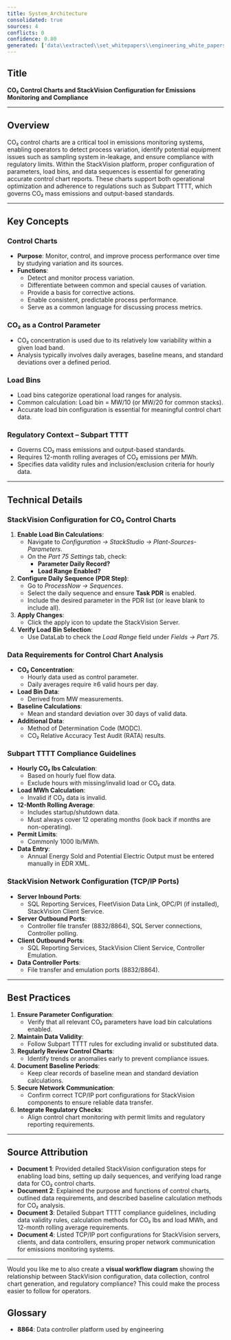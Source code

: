 ```yaml
---
title: System_Architecture
consolidated: true
sources: 4
conflicts: 0
confidence: 0.80
generated: ['data\\extracted\\set_whitepapers\\engineering_white_papers_WhitePapers_ControlCharts_CO2controlchartSVConfigurationdocx_47da83fd.md', 'data\\extracted\\set_whitepapers\\engineering_white_papers_WhitePapers_ControlCharts_StackVisionControlChartspptx_cceae59d.md', 'data\\extracted\\set_whitepapers\\engineering_white_papers_WhitePapers_Regulations_SubpartTTTT-CO2MassEmissions12MonthAverageGuidelinesRev11-01-21pdf_91bcb2f5.md', 'data\\extracted\\set_whitepapers\\engineering_white_papers_WhitePapers_ServerMigration_TCP-IPportsusedbyaStackVisionsystempdf_cf196824.md']  # This would be a timestamp
---
```


## Title
**CO₂ Control Charts and StackVision Configuration for Emissions Monitoring and Compliance**

---

## Overview
CO₂ control charts are a critical tool in emissions monitoring systems, enabling operators to detect process variation, identify potential equipment issues such as sampling system in-leakage, and ensure compliance with regulatory limits. Within the StackVision platform, proper configuration of parameters, load bins, and data sequences is essential for generating accurate control chart reports. These charts support both operational optimization and adherence to regulations such as Subpart TTTT, which governs CO₂ mass emissions and output-based standards.

---

## Key Concepts

### Control Charts
- **Purpose**: Monitor, control, and improve process performance over time by studying variation and its sources.
- **Functions**:
  - Detect and monitor process variation.
  - Differentiate between common and special causes of variation.
  - Provide a basis for corrective actions.
  - Enable consistent, predictable process performance.
  - Serve as a common language for discussing process metrics.

### CO₂ as a Control Parameter
- CO₂ concentration is used due to its relatively low variability within a given load band.
- Analysis typically involves daily averages, baseline means, and standard deviations over a defined period.

### Load Bins
- Load bins categorize operational load ranges for analysis.
- Common calculation: Load bin = MW/10 (or MW/20 for common stacks).
- Accurate load bin configuration is essential for meaningful control chart data.

### Regulatory Context – Subpart TTTT
- Governs CO₂ mass emissions and output-based standards.
- Requires 12-month rolling averages of CO₂ emissions per MWh.
- Specifies data validity rules and inclusion/exclusion criteria for hourly data.

---

## Technical Details

### StackVision Configuration for CO₂ Control Charts
1. **Enable Load Bin Calculations**:
   - Navigate to *Configuration → StackStudio → Plant-Sources-Parameters*.
   - On the *Part 75 Settings* tab, check:
     - **Parameter Daily Record?**
     - **Load Range Enabled?**
2. **Configure Daily Sequence (PDR Step)**:
   - Go to *ProcessNow → Sequences*.
   - Select the daily sequence and ensure **Task PDR** is enabled.
   - Include the desired parameter in the PDR list (or leave blank to include all).
3. **Apply Changes**:
   - Click the apply icon to update the StackVision Server.
4. **Verify Load Bin Selection**:
   - Use DataLab to check the *Load Range* field under *Fields → Part 75*.

### Data Requirements for Control Chart Analysis
- **CO₂ Concentration**:
  - Hourly data used as control parameter.
  - Daily averages require ≥6 valid hours per day.
- **Load Bin Data**:
  - Derived from MW measurements.
- **Baseline Calculations**:
  - Mean and standard deviation over 30 days of valid data.
- **Additional Data**:
  - Method of Determination Code (MODC).
  - CO₂ Relative Accuracy Test Audit (RATA) results.

### Subpart TTTT Compliance Guidelines
- **Hourly CO₂ lbs Calculation**:
  - Based on hourly fuel flow data.
  - Exclude hours with missing/invalid load or CO₂ data.
- **Load MWh Calculation**:
  - Invalid if CO₂ data is invalid.
- **12-Month Rolling Average**:
  - Includes startup/shutdown data.
  - Must always cover 12 operating months (look back if months are non-operating).
- **Permit Limits**:
  - Commonly 1000 lb/MWh.
- **Data Entry**:
  - Annual Energy Sold and Potential Electric Output must be entered manually in EDR XML.

### StackVision Network Configuration (TCP/IP Ports)
- **Server Inbound Ports**:
  - SQL Reporting Services, FleetVision Data Link, OPC/PI (if installed), StackVision Client Service.
- **Server Outbound Ports**:
  - Controller file transfer (8832/8864), SQL Server connections, Controller polling.
- **Client Outbound Ports**:
  - SQL Reporting Services, StackVision Client Service, Controller Emulation.
- **Data Controller Ports**:
  - File transfer and emulation ports (8832/8864).

---

## Best Practices
1. **Ensure Parameter Configuration**:
   - Verify that all relevant CO₂ parameters have load bin calculations enabled.
2. **Maintain Data Validity**:
   - Follow Subpart TTTT rules for excluding invalid or substituted data.
3. **Regularly Review Control Charts**:
   - Identify trends or anomalies early to prevent compliance issues.
4. **Document Baseline Periods**:
   - Keep clear records of baseline mean and standard deviation calculations.
5. **Secure Network Communication**:
   - Confirm correct TCP/IP port configurations for StackVision components to ensure reliable data transfer.
6. **Integrate Regulatory Checks**:
   - Align control chart monitoring with permit limits and regulatory reporting requirements.

---

## Source Attribution
- **Document 1**: Provided detailed StackVision configuration steps for enabling load bins, setting up daily sequences, and verifying load range data for CO₂ control charts.
- **Document 2**: Explained the purpose and functions of control charts, outlined data requirements, and described baseline calculation methods for CO₂ analysis.
- **Document 3**: Detailed Subpart TTTT compliance guidelines, including data validity rules, calculation methods for CO₂ lbs and load MWh, and 12-month rolling average requirements.
- **Document 4**: Listed TCP/IP port configurations for StackVision servers, clients, and data controllers, ensuring proper network communication for emissions monitoring systems.

---

Would you like me to also create a **visual workflow diagram** showing the relationship between StackVision configuration, data collection, control chart generation, and regulatory compliance? This could make the process easier to follow for operators.

## Glossary

- **8864**: Data controller platform used by engineering
